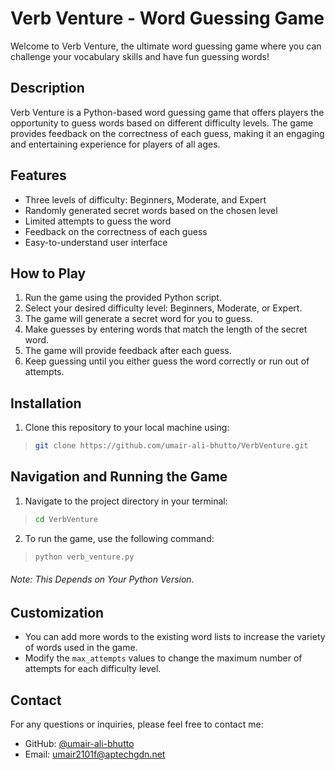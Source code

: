 # Verb Venture - Word Guessing Game

Welcome to Verb Venture, the ultimate word guessing game where you can challenge your vocabulary skills and have fun guessing words!

## Description

Verb Venture is a Python-based word guessing game that offers players the opportunity to guess words based on different difficulty levels. The game provides feedback on the correctness of each guess, making it an engaging and entertaining experience for players of all ages.

## Features

- Three levels of difficulty: Beginners, Moderate, and Expert
- Randomly generated secret words based on the chosen level
- Limited attempts to guess the word
- Feedback on the correctness of each guess
- Easy-to-understand user interface

## How to Play

1. Run the game using the provided Python script.
2. Select your desired difficulty level: Beginners, Moderate, or Expert.
3. The game will generate a secret word for you to guess.
4. Make guesses by entering words that match the length of the secret word.
5. The game will provide feedback after each guess.
6. Keep guessing until you either guess the word correctly or run out of attempts.

## Installation

1. Clone this repository to your local machine using:

> ```sh
> git clone https://github.com/umair-ali-bhutto/VerbVenture.git
> ```

## Navigation and Running the Game

1. Navigate to the project directory in your terminal:

> ```sh
> cd VerbVenture
> ```

2. To run the game, use the following command:

> ```sh
> python verb_venture.py
> ```

###### Note: This Depends on Your Python Version.

## Customization

- You can add more words to the existing word lists to increase the variety of words used in the game.
- Modify the `max_attempts` values to change the maximum number of attempts for each difficulty level.


## Contact

For any questions or inquiries, please feel free to contact me:

- GitHub: [@umair-ali-bhutto](https://github.com/umair-ali-bhutto)
- Email: [umair2101f@aptechgdn.net](mailto:umair2101f@aptechgdn.net)
